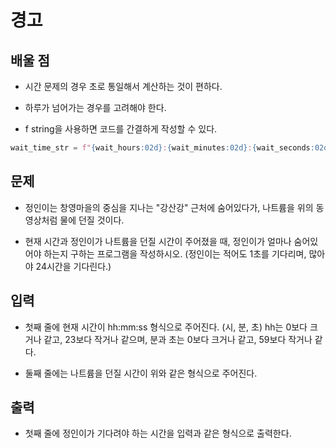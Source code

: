 # 경고

## 배울 점

- 시간 문제의 경우 초로 통일해서 계산하는 것이 편하다.

- 하루가 넘어가는 경우를 고려해야 한다.

- f string을 사용하면 코드를 간결하게 작성할 수 있다.

```python
wait_time_str = f"{wait_hours:02d}:{wait_minutes:02d}:{wait_seconds:02d}"
```

## 문제

- 정인이는 창영마을의 중심을 지나는 "강산강" 근처에 숨어있다가, 나트륨을 위의 동영상처럼 물에 던질 것이다.

- 현재 시간과 정인이가 나트륨을 던질 시간이 주어졌을 때, 정인이가 얼마나 숨어있어야 하는지 구하는 프로그램을 작성하시오. (정인이는 적어도 1초를 기다리며, 많아야 24시간을 기다린다.)

## 입력

- 첫째 줄에 현재 시간이 hh:mm:ss 형식으로 주어진다. (시, 분, 초) hh는 0보다 크거나 같고, 23보다 작거나 같으며, 분과 초는 0보다 크거나 같고, 59보다 작거나 같다.

- 둘째 줄에는 나트륨을 던질 시간이 위와 같은 형식으로 주어진다.

## 출력

- 첫째 줄에 정인이가 기다려야 하는 시간을 입력과 같은 형식으로 출력한다.
